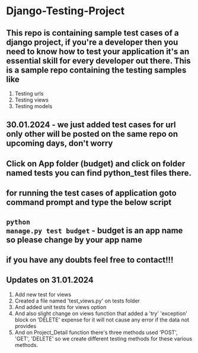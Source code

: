 # Django-Testing-Project

## This repo is containing sample test cases of a django project, if you're a developer then you need to know how to test your application it's an essential skill for every developer out there. This is a sample repo containing the testing samples like 

1. Testing urls
2. Testing views
3. Testing models

## 30.01.2024 - we just added test cases for url only other will be posted on the same repo on upcoming days, don't worry

## Click on App folder (budget) and click on folder named tests you can find python_test files there.

## for running the test cases of application goto command prompt and type the below script

## <code>python manage.py test budget</code> - budget is an app name so please change by your app name

## if you have any doubts feel free to contact!!!

## Updates on 31.01.2024

1. Add new test for views
2. Created a file named 'test_views.py' on tests folder
3. And added unit tests for views option 
4. And also slight change on views function that added a 'try' 'exception' block on 'DELETE' expense for it will not cause any error if the data not provides
5. And on Project_Detail function there's three methods used 'POST', 'GET', 'DELETE' so we create different testing methods for these various methods.


